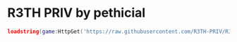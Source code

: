 # R3TH PRIV by pethicial

```lua
loadstring(game:HttpGet('https://raw.githubusercontent.com/R3TH-PRIV/R3TH-PRIV/main/loader.lua'))()
```
